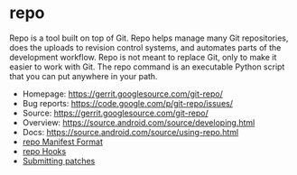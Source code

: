 # repo

Repo is a tool built on top of Git.  Repo helps manage many Git repositories,
does the uploads to revision control systems, and automates parts of the
development workflow.  Repo is not meant to replace Git, only to make it
easier to work with Git.  The repo command is an executable Python script
that you can put anywhere in your path.

* Homepage: https://gerrit.googlesource.com/git-repo/
* Bug reports: https://code.google.com/p/git-repo/issues/
* Source: https://gerrit.googlesource.com/git-repo/
* Overview: https://source.android.com/source/developing.html
* Docs: https://source.android.com/source/using-repo.html
* [repo Manifest Format](./docs/manifest-format.md)
* [repo Hooks](./docs/repo-hooks.md)
* [Submitting patches](./SUBMITTING_PATCHES.md)
